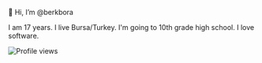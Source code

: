 👋 Hi, I’m @berkbora

I am 17 years. I live Bursa/Turkey. I'm going to 10th grade high school. I love software.

![Profile views](https://gpvc.arturio.dev/[berkbora])

